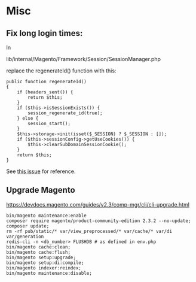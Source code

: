 # Misc

## Fix long login times:

In

lib/internal/Magento/Framework/Session/SessionManager.php

replace the regenerateId() function with this:

    public function regenerateId()
    {
        if (headers_sent()) {
            return $this;
        }
        if ($this->isSessionExists()) {
            session_regenerate_id(true);
        } else {
            session_start();
        }
        $this->storage->init(isset($_SESSION) ? $_SESSION : []);
        if ($this->sessionConfig->getUseCookies()) {
            $this->clearSubDomainSessionCookie();
        }
        return $this;
    }

See [this issue](https://github.com/magento/magento2/commit/aaa60b1b72bdc189b38492bd50b0ffb23101173e?diff=split) for reference.

## Upgrade Magento

https://devdocs.magento.com/guides/v2.3/comp-mgr/cli/cli-upgrade.html

```
bin/magento maintenance:enable
composer require magento/product-community-edition 2.3.2 --no-update;
composer update;
rm -rf pub/static/* var/view_preprocessed/* var/cache/* var/di var/generation
redis-cli -n <db_number> FLUSHDB # as defined in env.php
bin/magento cache:clean;
bin/magento cache:flush;
bin/magento setup:upgrade;
bin/magento setup:di:compile;
bin/magento indexer:reindex;
bin/magento maintenance:disable;
```